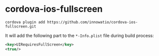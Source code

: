 # cordova-ios-fullscreen

`cordova plugin add https://github.com/innowatio/cordova-ios-fullscreen.git`

It will add the following part to the `*-Info.plist` file during build process:

```xml
<key>UIRequiresFullScreen</key> 
<true/>
```
